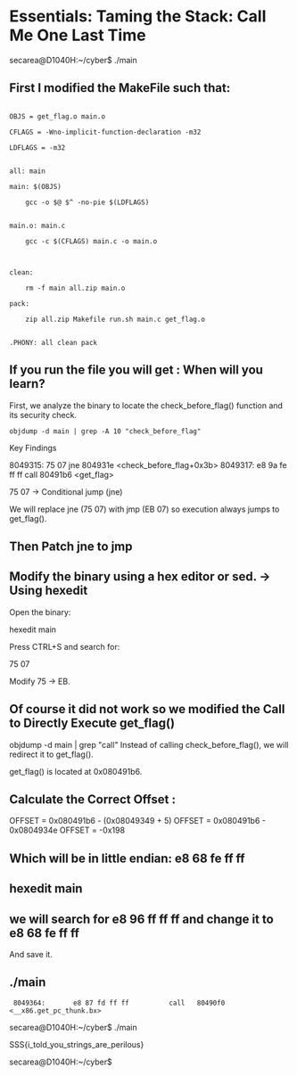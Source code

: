 # Essentials: Taming the Stack: Call Me One Last Time
secarea@D1040H:~/cyber$ ./main





## First I modified the MakeFile such that:
```

OBJS = get_flag.o main.o

CFLAGS = -Wno-implicit-function-declaration -m32

LDFLAGS = -m32


all: main

main: $(OBJS)

	gcc -o $@ $^ -no-pie $(LDFLAGS)
 

main.o: main.c

	gcc -c $(CFLAGS) main.c -o main.o



clean:

	rm -f main all.zip main.o

pack:

	zip all.zip Makefile run.sh main.c get_flag.o
 

.PHONY: all clean pack

```

## If you run the file you will get : When will you learn?
First, we analyze the binary to locate the check_before_flag() function and its security check.

```
objdump -d main | grep -A 10 "check_before_flag"

```

Key Findings

8049315:       75 07                   jne    804931e <check_before_flag+0x3b>
8049317:       e8 9a fe ff ff          call   80491b6 <get_flag>

75 07 → Conditional jump (jne)

We will replace jne (75 07) with jmp (EB 07) so execution always jumps to get_flag().
## Then Patch jne to jmp

## Modify the binary using a hex editor or sed. -> Using hexedit

Open the binary:

hexedit main

Press CTRL+S and search for:

75 07

Modify 75 → EB.
## Of course it did not work so we modified the Call to Directly Execute get_flag()
objdump -d main | grep "call"
Instead of calling check_before_flag(), we will redirect it to get_flag().

get_flag() is located at 0x080491b6.

## Calculate the Correct Offset : 
OFFSET = 0x080491b6 - (0x08049349 + 5)
OFFSET = 0x080491b6 - 0x0804934e
OFFSET = -0x198
## Which will be in little endian:  e8 68 fe ff ff  
## hexedit main
## we will search for e8 96 ff  ff ff and change it to  e8 68 fe ff ff 
And save it.
## ./main
```
 8049364:       e8 87 fd ff ff          call   80490f0 <__x86.get_pc_thunk.bx>
```
secarea@D1040H:~/cyber$ ./main

SSS{i_told_you_strings_are_perilous}

secarea@D1040H:~/cyber$
